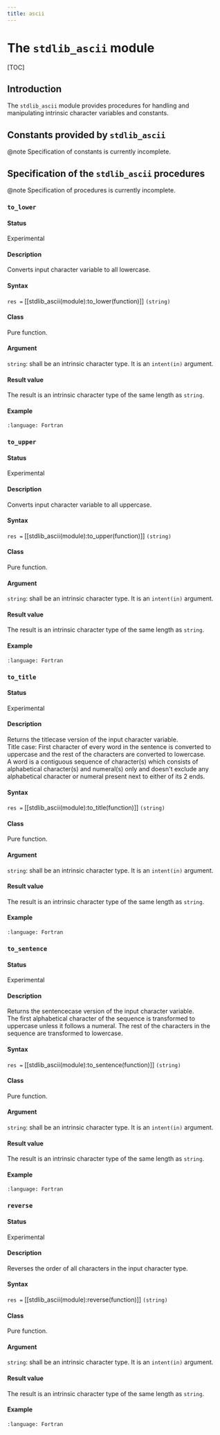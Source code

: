 ```yaml
---
title: ascii
---
```


# The `stdlib_ascii` module

[TOC]

## Introduction

The `stdlib_ascii` module provides procedures for handling and manipulating
intrinsic character variables and constants.


## Constants provided by `stdlib_ascii`

@note Specification of constants is currently incomplete.


## Specification of the `stdlib_ascii` procedures

@note Specification of procedures is currently incomplete.


### `to_lower`

#### Status

Experimental

#### Description

Converts input character variable to all lowercase.

#### Syntax

`res =` [[stdlib_ascii(module):to_lower(function)]] `(string)`

#### Class

Pure function.

#### Argument

`string`: shall be an intrinsic character type. It is an `intent(in)` argument.

#### Result value

The result is an intrinsic character type of the same length as `string`.

#### Example

```{literalinclude} ../../example/ascii/example_ascii_to_lower.f90
:language: Fortran
```

### `to_upper`

#### Status

Experimental

#### Description

Converts input character variable to all uppercase.

#### Syntax

`res =` [[stdlib_ascii(module):to_upper(function)]] `(string)`

#### Class

Pure function.

#### Argument

`string`: shall be an intrinsic character type. It is an `intent(in)` argument.

#### Result value

The result is an intrinsic character type of the same length as `string`.

#### Example

```{literalinclude} ../../example/ascii/example_ascii_to_upper.f90
:language: Fortran
```

### `to_title`

#### Status

Experimental

#### Description

Returns the titlecase version of the input character variable.  
Title case: First character of every word in the sentence is converted to 
uppercase and the rest of the characters are converted to lowercase.  
A word is a contiguous sequence of character(s) which consists of alphabetical 
character(s) and numeral(s) only and doesn't exclude any alphabetical character 
or numeral present next to either of its 2 ends.

#### Syntax

`res =` [[stdlib_ascii(module):to_title(function)]] `(string)`

#### Class

Pure function.

#### Argument

`string`: shall be an intrinsic character type. It is an `intent(in)` argument.

#### Result value

The result is an intrinsic character type of the same length as `string`.

#### Example

```{literalinclude} ../../example/ascii/example_ascii_to_title.f90
:language: Fortran
```

### `to_sentence`

#### Status

Experimental

#### Description

Returns the sentencecase version of the input character variable.  
The first alphabetical character of the sequence is transformed to uppercase 
unless it follows a numeral. The rest of the characters in the sequence are 
transformed to lowercase.

#### Syntax

`res =` [[stdlib_ascii(module):to_sentence(function)]] `(string)`

#### Class

Pure function.

#### Argument

`string`: shall be an intrinsic character type. It is an `intent(in)` argument.

#### Result value

The result is an intrinsic character type of the same length as `string`.

#### Example

```{literalinclude} ../../example/ascii/example_ascii_to_sentence.f90
:language: Fortran
```

### `reverse`

#### Status

Experimental

#### Description

Reverses the order of all characters in the input character type.

#### Syntax

`res =` [[stdlib_ascii(module):reverse(function)]] `(string)`

#### Class

Pure function.

#### Argument

`string`: shall be an intrinsic character type. It is an `intent(in)` argument.

#### Result value

The result is an intrinsic character type of the same length as `string`.

#### Example

```{literalinclude} ../../example/ascii/example_ascii_reverse.f90
:language: Fortran
```